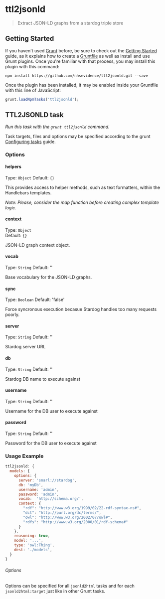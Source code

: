 # ttl2jsonld

> Extract JSON-LD graphs from a stardog triple store

## Getting Started

If you haven't used [Grunt](http://gruntjs.com/) before, be sure to check out the [Getting Started](http://gruntjs.com/getting-started) guide, as it explains how to create a [Gruntfile](http://gruntjs.com/sample-gruntfile) as well as install and use Grunt plugins. Once you're familiar with that process, you may install this plugin with this command:

```shell
npm install https://github.com/nhsevidence/ttl2jsonld.git --save
```

Once the plugin has been installed, it may be enabled inside your Gruntfile with this line of JavaScript:

```js
grunt.loadNpmTasks('ttl2jsonld');
```

## TTL2JSONLD task
_Run this task with the `grunt ttl2jsonld` command._

Task targets, files and options may be specified according to the grunt [Configuring tasks](http://gruntjs.com/configuring-tasks) guide.

### Options

#### helpers
Type: `Object`
Default: `{}`

This provides access to helper methods, such as text formatters, within the Handlebars templates. 

_Note: Please, consider the map function before creating complex template logic._

#### context
Type: `Object`  
Default: `{}`

JSON-LD graph context object.

#### vocab
Type: `String`
Default: ''

Base vocabulary for the JSON-LD graphs.

#### sync
Type: `Boolean`
Default: 'false'

Force syncronous execution becasue Stardog handles too many requests poorly.

#### server
Type: `String`
Default: ''

Stardog server URL

#### db
Type: `String`
Default: ''

Stardog DB name to execute against

#### username
Type: `String`
Default: ''

Username for the DB user to execute against

#### password
Type: `String`
Default: ''

Password for the DB user to execute against


### Usage Example

```js
ttl2jsonld: {
  models: {
    options: {
      server: 'snarl://stardog',
      db: 'myDb',
      username: 'admin',
      password: 'admin',
      vocab:  'http://schema.org/',
      context: {
        "rdf": "http://www.w3.org/1999/02/22-rdf-syntax-ns#",
        "dct": "http://purl.org/dc/terms/",
        "owl": "http://www.w3.org/2002/07/owl#",
        "rdfs": "http://www.w3.org/2000/01/rdf-schema#"
      }
    },
    reasoning: true,
    model: '...',
    type: 'owl:Thing',
    dest: './models',
  }
}
```

###### Options

Options can be specified for all `jsonld2html` tasks and for each `jsonld2html:target` just like in other Grunt tasks.
